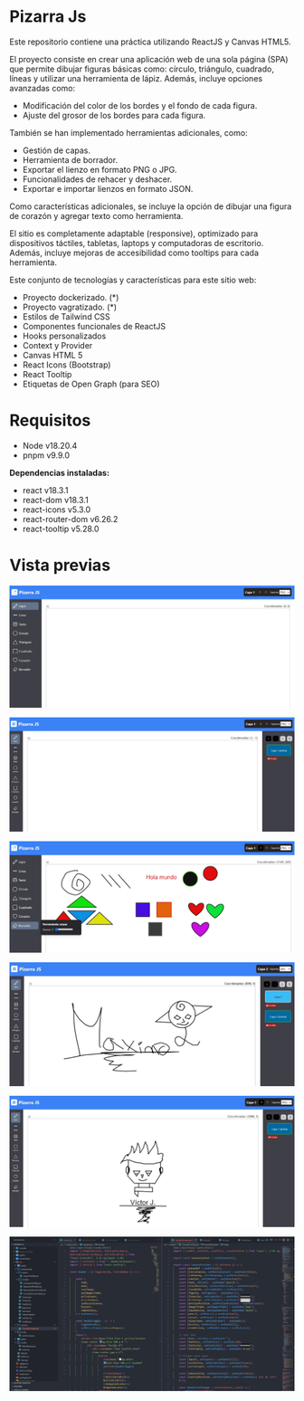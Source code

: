 # Pizarra Js

Este repositorio contiene una práctica utilizando ReactJS y Canvas HTML5.

El proyecto consiste en crear una aplicación web de una sola página (SPA) que permite dibujar figuras básicas como: círculo, triángulo, cuadrado, líneas y utilizar una herramienta de lápiz. Además, incluye opciones avanzadas como:

- Modificación del color de los bordes y el fondo de cada figura.
- Ajuste del grosor de los bordes para cada figura.

También se han implementado herramientas adicionales, como:

- Gestión de capas.
- Herramienta de borrador.
- Exportar el lienzo en formato PNG o JPG.
- Funcionalidades de rehacer y deshacer.
- Exportar e importar lienzos en formato JSON.

Como características adicionales, se incluye la opción de dibujar una figura de corazón y agregar texto como herramienta.

El sitio es completamente adaptable (responsive), optimizado para dispositivos táctiles, tabletas, laptops y computadoras de escritorio. Además, incluye mejoras de accesibilidad como tooltips para cada herramienta.

Este conjunto de tecnologías y características para este sitio web:

- Proyecto dockerizado. (*)
- Proyecto vagratizado. (*)
- Estilos de Tailwind CSS
- Componentes funcionales de ReactJS
- Hooks personalizados
- Context y Provider
- Canvas HTML 5
- React Icons (Bootstrap)
- React Tooltip
- Etiquetas de Open Graph (para SEO)

# Requisitos

- Node v18.20.4
- pnpm v9.9.0

**Dependencias instaladas:**
- react v18.3.1
- react-dom v18.3.1
- react-icons v5.3.0
- react-router-dom v6.26.2
- react-tooltip v5.28.0

# Vista previas

![preview01.png](/screenshots/preview01.png)

![preview02.png](/screenshots/preview02.png)

![preview03.png](/screenshots/preview03.png)

![preview04.jpg](/screenshots/preview04.jpg)

![preview05.jpg](/screenshots/preview05.jpg)

![preview06.jpg](/screenshots/preview06.png)